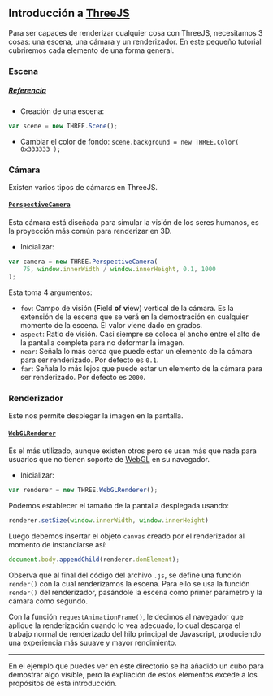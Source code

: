 ## Introducción a [ThreeJS](https://threejs.org/)

Para ser capaces de renderizar cualquier cosa con ThreeJS, necesitamos 3 cosas: una escena, una cámara y un renderizador. En este pequeño tutorial cubriremos cada elemento de una forma general.

### Escena
##### [Referencia](https://threejs.org/docs/index.html#api/scenes/Scene)
- Creación de una escena:
```javascript
var scene = new THREE.Scene();
```

- Cambiar el color de fondo: `scene.background = new THREE.Color( 0x333333 );` 

### Cámara
Existen varios tipos de cámaras en ThreeJS.

#### [`PerspectiveCamera`](https://threejs.org/docs/index.html#api/cameras/PerspectiveCamera)
Esta cámara está diseñada para simular la visión de los seres humanos, es la proyección más común para renderizar en 3D.

- Inicializar:
```javascript
var camera = new THREE.PerspectiveCamera(
    75, window.innerWidth / window.innerHeight, 0.1, 1000
);
```

Esta toma 4 argumentos:
- `fov`: Campo de visión (**F**ield **o**f **v**iew) vertical de la cámara. Es la extensión de la escena que se verá en la demostración en cualquier momento de la escena. El valor viene dado en grados.
- `aspect`: Ratio de visión. Casi siempre se coloca el ancho entre el alto de la pantalla completa para no deformar la imagen.
- `near`: Señala lo más cerca que puede estar un elemento de la cámara para ser renderizado. Por defecto es `0.1`.
- `far`: Señala lo más lejos que puede estar un elemento de la cámara para ser renderizado. Por defecto es `2000`.

### Renderizador
Este nos permite desplegar la imagen en la pantalla.

#### [`WebGLRenderer`](https://threejs.org/docs/#api/renderers/WebGLRenderer)
Es el más utilizado, aunque existen otros pero se usan más que nada para usuarios que no tienen soporte de [WebGL](https://es.wikipedia.org/wiki/WebGL) en su navegador.

- Inicializar:
```javascript
var renderer = new THREE.WebGLRenderer();
```

Podemos establecer el tamaño de la pantalla desplegada usando:
```javascript
renderer.setSize(window.innerWidth, window.innerHeight)
```

Luego debemos insertar el objeto `canvas` creado por el renderizador al momento de instanciarse así:
```javascript
document.body.appendChild(renderer.domElement);
```

Observa que al final del código del archivo `.js`, se define una función `render()` con la cual renderizamos la escena. Para ello se usa la función `render()` del renderizador, pasándole la escena como primer parámetro y la cámara como segundo.

Con la función `requestAnimationFrame()`, le decimos al navegador que aplique la renderización cuando lo vea adecuado, lo cual descarga el trabajo normal de renderizado del hilo principal de Javascript, produciendo una experiencia más suuave y mayor rendimiento.

____________________________

En el ejemplo que puedes ver en este directorio se ha añadido un cubo para demostrar algo visible, pero la expliación de estos elementos excede a los propósitos de esta introducción.

